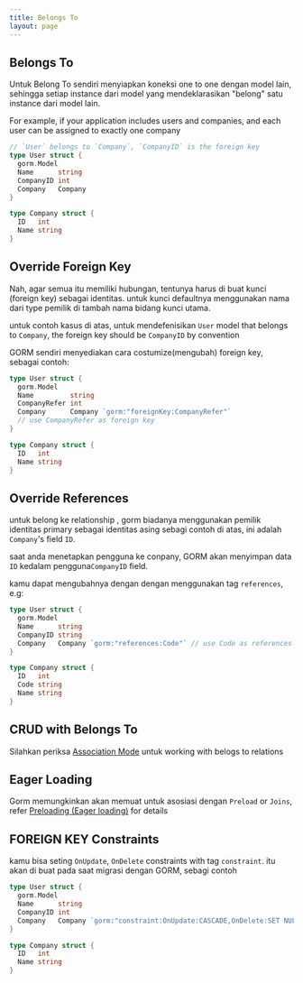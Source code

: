```yaml
---
title: Belongs To
layout: page
---
```


## Belongs To

Untuk Belong To sendiri menyiapkan koneksi one to one dengan model lain, sehingga setiap instance dari model yang mendeklarasikan "belong" satu instance dari model lain.

For example, if your application includes users and companies, and each user can be assigned to exactly one company

```go
// `User` belongs to `Company`, `CompanyID` is the foreign key
type User struct {
  gorm.Model
  Name      string
  CompanyID int
  Company   Company
}

type Company struct {
  ID   int
  Name string
}
```

## Override Foreign Key

Nah, agar semua itu memiliki hubungan, tentunya harus di buat kunci (foreign key) sebagai identitas. untuk kunci defaultnya menggunakan nama dari type pemilik di tambah nama bidang kunci utama.

untuk contoh kasus di atas, untuk mendefenisikan  `User` model that belongs to `Company`, the foreign key should be `CompanyID` by convention

GORM sendiri menyediakan cara costumize(mengubah) foreign key, sebagai contoh:

```go
type User struct {
  gorm.Model
  Name         string
  CompanyRefer int
  Company      Company `gorm:"foreignKey:CompanyRefer"`
  // use CompanyRefer as foreign key
}

type Company struct {
  ID   int
  Name string
}
```

## Override References

untuk belong ke relationship , gorm biadanya menggunakan pemilik identitas primary sebagai identitas asing sebagi contoh di atas, ini adalah `Company`'s field `ID`.

saat anda menetapkan pengguna ke conpany, GORM akan menyimpan data  `ID` kedalam pengguna`CompanyID` field.

kamu dapat mengubahnya dengan dengan menggunakan tag `references`, e.g:

```go
type User struct {
  gorm.Model
  Name      string
  CompanyID string
  Company   Company `gorm:"references:Code"` // use Code as references
}

type Company struct {
  ID   int
  Code string
  Name string
}
```

## CRUD with Belongs To

Silahkan periksa [Association Mode](associations.html#Association-Mode) untuk working with belogs to relations

## Eager Loading

Gorm memungkinkan akan memuat untuk asosiasi dengan  `Preload` or `Joins`, refer [Preloading (Eager loading)](preload.html) for details

## FOREIGN KEY Constraints

kamu bisa seting `OnUpdate`, `OnDelete` constraints with tag `constraint`. itu akan di buat pada saat migrasi dengan GORM, sebagi contoh

```go
type User struct {
  gorm.Model
  Name      string
  CompanyID int
  Company   Company `gorm:"constraint:OnUpdate:CASCADE,OnDelete:SET NULL;"`
}

type Company struct {
  ID   int
  Name string
}
```
